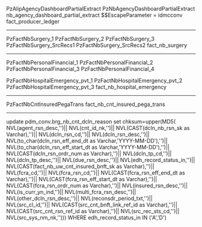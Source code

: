 PzAlipAgencyDashboardPartialExtract
PzNbAgencyDashboardPartialExtract
nb_agency_dashboard_partial_extract
$$EscapeParameter = idmcconv
fact_producer_ledger

****************************************************

PzFactNbSurgery_1
PzFactNbSurgery_2
PzFactNbSurgery_3
PzFactNbSurgery_SrcRecs1
PzFactNbSurgery_SrcRecs2	fact_nb_surgery

***********************************************

PzFactNbPersonalFinancial_1
PzFactNbPersonalFinancial_2
PzFactNbPersonalFinancial_3
PzFactNbPersonalFinancial_4


PzFactNbHospitalEmergency_pvt_1
PzFactNbHospitalEmergency_pvt_2
PzFactNbHospitalEmergency_pvt_3	fact_nb_hospital_emergency

********************************************************


PzFactNbCntInsuredPegaTrans	fact_nb_cnt_insured_pega_trans

************************************************************

update pdm_conv.brg_nb_cnt_dcln_reason
set chksum=upper(MD5(
NVL(agent_rsn_desc,'')||
NVL(cnt_id_nk,'')||
NVL(CAST(dcln_nb_rsn_sk as Varchar),'')||
NVL(dcln_rsn_cd,'')||
NVL(dcln_rsn_desc,'')||
NVL(to_char(dcln_rsn_eff_end_dt as Varchar,'YYYY-MM-DD'),'')||
NVL(to_char(dcln_rsn_eff_start_dt as Varchar,'YYYY-MM-DD'),'')||
NVL(CAST(dcln_rsn_ordr_num as Varchar),'')||
NVL(dcln_tp_cd,'')||
NVL(dcln_tp_desc,'')||
NVL(due_rsn_desc,'')||
NVL(edh_record_status_in,'')||
NVL(CAST(fact_nb_uw_cnt_insured_bnft_sk as Varchar),'')||
NVL(fcra_cd,'')||
NVL(fcra_rsn_cd,'')||
NVL(CAST(fcra_rsn_eff_end_dt as Varchar),'')||
NVL(CAST(fcra_rsn_eff_start_dt as Varchar),'')||
NVL(CAST(fcra_rsn_ordr_num as Varchar),'')||
NVL(insured_rsn_desc,'')||
NVL(is_curr_yn_ind,'')||
NVL(multi_fcra_rsn_desc,'')||
NVL(other_dcln_rsn_desc,'')||
NVL(reconsdr_period_txt,'')||
NVL(src_cl_id,'')||
NVL(CAST(src_cnt_bnft_link_ref_id as Varchar),'')||
NVL(CAST(src_cnt_rsn_ref_id as Varchar),'')||
NVL(src_rec_sts_cd,'')||
NVL(src_sys_nm_nk,'')))
WHERE edh_record_status_in IN ('A','D')
